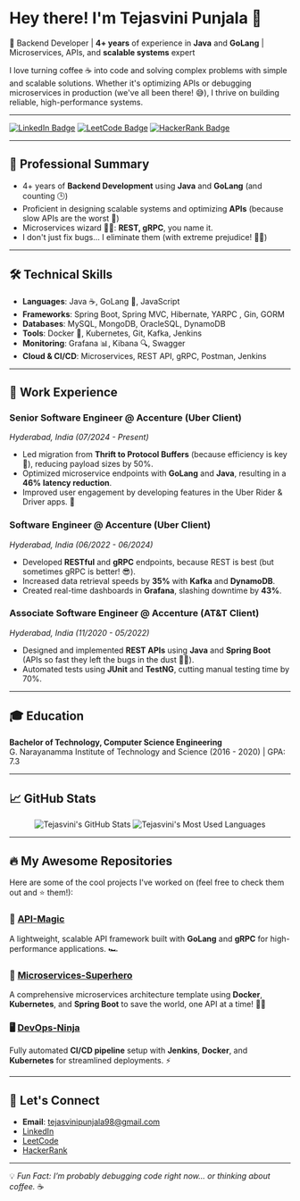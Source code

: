 # Hey there! I'm Tejasvini Punjala 👋

🚀 Backend Developer | **4+ years** of experience in **Java** and **GoLang** | Microservices, APIs, and **scalable systems** expert

I love turning coffee ☕ into code and solving complex problems with simple and scalable solutions. Whether it's optimizing APIs or debugging microservices in production (we've all been there! 😅), I thrive on building reliable, high-performance systems.

---

[![LinkedIn Badge](https://img.shields.io/badge/-Tejasvini%20Punjala-blue?style=flat-square&logo=Linkedin&logoColor=white&link=https://www.linkedin.com/in/tejasvini-punjala/)](https://www.linkedin.com/in/tejasvini-punjala/)
[![LeetCode Badge](https://img.shields.io/badge/-LeetCode-orange?style=flat-square&logo=leetcode&logoColor=white&link=https://leetcode.com/u/tejasvini1)](https://leetcode.com/u/tejasvini1)
[![HackerRank Badge](https://img.shields.io/badge/-HackerRank-darkgreen?style=flat-square&logo=hackerrank&logoColor=white&link=https://www.hackerrank.com/profile/tejasvinipunjal1)](https://www.hackerrank.com/profile/tejasvinipunjal1)

---

## 🚀 Professional Summary

- 4+ years of **Backend Development** using **Java** and **GoLang** (and counting 🕒)
- Proficient in designing scalable systems and optimizing **APIs** (because slow APIs are the worst 🐢)
- Microservices wizard 🧙‍♂️: **REST, gRPC**, you name it.
- I don't just fix bugs... I eliminate them (with extreme prejudice! 🐛🔨)

---

## 🛠️ Technical Skills

- **Languages**: Java ☕, GoLang 🚀, JavaScript  
- **Frameworks**: Spring Boot, Spring MVC, Hibernate, YARPC , Gin, GORM
- **Databases**: MySQL, MongoDB, OracleSQL, DynamoDB  
- **Tools**: Docker 🐳, Kubernetes, Git, Kafka, Jenkins  
- **Monitoring**: Grafana 📊, Kibana 🔍, Swagger  
- **Cloud & CI/CD**: Microservices, REST API, gRPC, Postman, Jenkins

---

## 💼 Work Experience

### Senior Software Engineer @ Accenture (Uber Client)  
*Hyderabad, India (07/2024 - Present)*  
- Led migration from **Thrift to Protocol Buffers** (because efficiency is key 🔑), reducing payload sizes by 50%.
- Optimized microservice endpoints with **GoLang** and **Java**, resulting in a **46% latency reduction**.  
- Improved user engagement by developing features in the Uber Rider & Driver apps. 🎉

### Software Engineer @ Accenture (Uber Client)  
*Hyderabad, India (06/2022 - 06/2024)*  
- Developed **RESTful** and **gRPC** endpoints, because REST is best (but sometimes gRPC is better! 😎).
- Increased data retrieval speeds by **35%** with **Kafka** and **DynamoDB**.
- Created real-time dashboards in **Grafana**, slashing downtime by **43%**.

### Associate Software Engineer @ Accenture (AT&T Client)  
*Hyderabad, India (11/2020 - 05/2022)*  
- Designed and implemented **REST APIs** using **Java** and **Spring Boot** (APIs so fast they left the bugs in the dust 🚗💨).
- Automated tests using **JUnit** and **TestNG**, cutting manual testing time by 70%.

---

## 🎓 Education

**Bachelor of Technology, Computer Science Engineering**  
G. Narayanamma Institute of Technology and Science (2016 - 2020) | GPA: 7.3

---

## 📈 GitHub Stats

<p align="center">
  <img src="https://github-readme-stats.vercel.app/api?username=ptejasvini&show_icons=true&theme=tokyonight" alt="Tejasvini's GitHub Stats" />
  <img src="https://github-readme-stats.vercel.app/api/top-langs/?username=ptejasvini&layout=compact&theme=tokyonight" alt="Tejasvini's Most Used Languages" />
</p>

---

## 🔥 My Awesome Repositories

Here are some of the cool projects I've worked on (feel free to check them out and ⭐ them!):

### 🔑 [API-Magic](https://github.com/ptejasvini/api-magic)
A lightweight, scalable API framework built with **GoLang** and **gRPC** for high-performance applications. 🏎️

### 🐳 [Microservices-Superhero](https://github.com/ptejasvini/microservices-superhero)
A comprehensive microservices architecture template using **Docker**, **Kubernetes**, and **Spring Boot** to save the world, one API at a time! 🦸‍♀️

### 🖥️ [DevOps-Ninja](https://github.com/ptejasvini/devops-ninja)
Fully automated **CI/CD pipeline** setup with **Jenkins**, **Docker**, and **Kubernetes** for streamlined deployments. ⚡

---

## 💬 Let's Connect

- **Email**: tejasvinipunjala98@gmail.com  
- [LinkedIn](https://www.linkedin.com/in/tejasvini-punjala/)  
- [LeetCode](https://leetcode.com/u/tejasvini1)  
- [HackerRank](https://www.hackerrank.com/profile/tejasvinipunjal1)

---

💡 _Fun Fact: I’m probably debugging code right now... or thinking about coffee._ ☕
